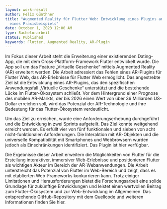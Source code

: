 ```yaml
---
layout: work-result
author: Felix Günthner
title: "Augmented Reality für Flutter Web: Entwicklung eines Plugins anhand
  eines Praxisbeispiels"
date: October 1, 2023 12:00 AM
type: Bachelorarbeit
status: Published
keywords: Flutter, Augmented Reality, AR-Plugin
---
```

Im Fokus dieser Arbeit steht die Erweiterung einer existierenden Dating-App, die mit dem Cross-Plattform-Framework Flutter entwickelt wurde. Die App soll um das Feature „Virtuelle Geschenke“ mittels Augmented Reality (AR) erweitert werden. Die Arbeit adressiert das Fehlen eines AR-Plugins für Flutter Web, das AR-Erlebnisse für Flutter Web ermöglicht. Das angestrebte Ziel ist die Entwicklung eines AR-Plugins, das den spezifischen Anwendungsfall „Virtuelle Geschenke“ unterstützt und die bestehende Lücke im Flutter-Ökosystem schließt. Vor dem Hintergrund einer Prognose des mobilen AR-Markts, der bis 2026 einen Wert von über 36 Milliarden US-Dollar erreichen soll, wird das Potenzial der AR-Technologie und ihre Bedeutung für das Flutter-Ökosystem verdeutlicht.

Um das Ziel zu erreichen, wurde eine Anforderungserhebung durchgeführt und die Entwicklung in zwei Sprints aufgeteilt. Das Ziel konnte weitgehend erreicht werden. Es erfüllt vier von fünf funktionalen und sieben von acht nicht-funktionalen Anforderungen. Die Interaktion mit AR-Objekten und die universelle Kompatibilität mit Smartphones und Webbrowsern wurden jedoch als Einschränkungen identifiziert. Das Plugin ist hier verfügbar.

Die Ergebnisse dieser Arbeit erweitern die Möglichkeiten von Flutter für die Erstellung interaktiver, immersiver Web-Erlebnisse und positionieren Flutter als wichtigen Akteur im Bereich der AR-Webanwendungen. Die Arbeit unterstreicht das Potenzial von Flutter im Web-Bereich und zeigt, dass es mit etablierten Web-Frameworks konkurrieren kann. Trotz einiger Limitationen und Herausforderungen bietet die Forschungsarbeit eine solide Grundlage für zukünftige Entwicklungen und leistet einen wertvollen Beitrag zum Flutter-Ökosystem und zur Web-Entwicklung im Allgemeinen. Das entsprechende GitHub-Repository mit dem Quellcode und weiteren Informationen finden Sie hier.

